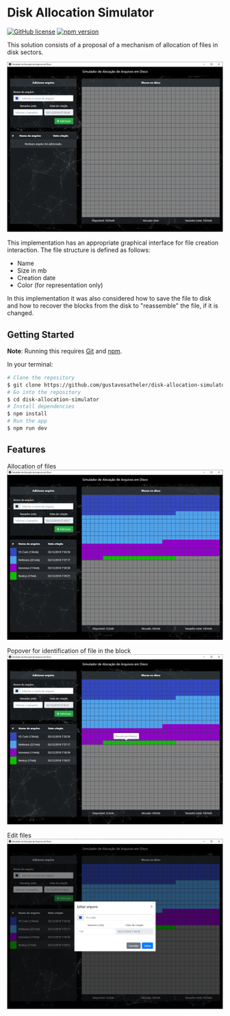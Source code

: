 # Disk Allocation Simulator

[![GitHub license](https://img.shields.io/badge/license-MIT-blue.svg)](https://opensource.org/licenses/MIT) [![npm version](https://img.shields.io/npm/v/react.svg?style=flat)](#)

This solution consists of a proposal of a mechanism of allocation of files in disk sectors.

![main](https://raw.githubusercontent.com/gustavosatheler/disk-allocation-simulator/master/doc/screenshots/main.png)

This implementation has an appropriate graphical interface for file creation interaction.
The file structure is defined as follows:

-   Name
-   Size in mb
-   Creation date
-   Color (for representation only)

In this implementation it was also considered how to save the file to disk and how to recover the blocks from the disk to "reassemble" the file, if it is changed.

## Getting Started

**Note**: Running this requires [Git](https://git-scm.com) and [npm](https://www.npmjs.com/).

In your terminal:

```sh
# Clone the repository
$ git clone https://github.com/gustavosatheler/disk-allocation-simulator.git
# Go into the repository
$ cd disk-allocation-simulator
# Install dependencies
$ npm install
# Run the app
$ npm run dev
```

## Features
Allocation of files
![allocation](https://raw.githubusercontent.com/gustavosatheler/disk-allocation-simulator/master/doc/screenshots/allocation.png)

Popover for identification of file in the block
![block-with-popover](https://raw.githubusercontent.com/gustavosatheler/disk-allocation-simulator/master/doc/screenshots/block-with-popover.PNG)

Edit files
![edit_file.PNG](https://raw.githubusercontent.com/gustavosatheler/disk-allocation-simulator/master/doc/screenshots/edit_file.PNG)
